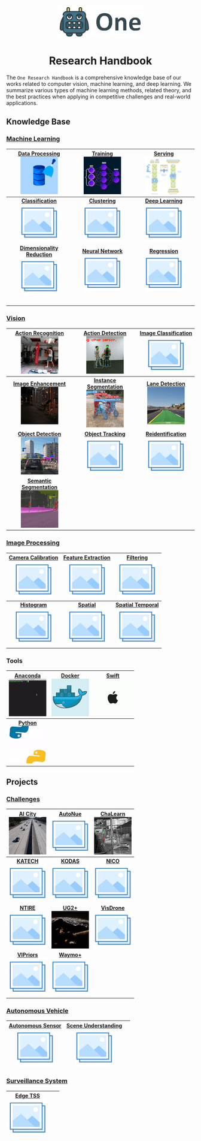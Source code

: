 <div align="center">
<img src="data/one.png">

Research Handbook
=============================
</div>

The `One Research Handbook` is a comprehensive knowledge base of our works
related to computer vision, machine learning, and deep learning. We summarize
various types of machine learning methods, related theory, and the best
practices when applying in competitive challenges and real-world applications.

## Knowledge Base

### [Machine Learning](machine_learning/README.md)

| [**Data Processing**](machine_learning/data_processing/README.md) <br> [![Data Processing](machine_learning/data_processing/data/data_processing_small.gif)](machine_learning/data_processing/README.md) | [**Training**](machine_learning/learning/README.md) <br> [![Training](machine_learning/learning/data/training_small.gif)](machine_learning/learning/README.md) | [**Serving**](machine_learning/serving/README.md) <br> [![Serving](machine_learning/serving/data/serving.gif)](machine_learning/serving/README.md) |
|:--------------------------------------------------------------------------------------------------------------------------------------------------------------------------------------------------------:|:--------------------------------------------------------------------------------------------------------------------------------------------------------------:|:--------------------------------------------------------------------------------------------------------------------------------------------------:|
|                           [**Classification**](machine_learning/classification/README.md) <br> [![Classification](data/photo.png)](machine_learning/classification/README.md)                            |              [**Clustering**](machine_learning/clustering/README.md) <br> [![Clustering](data/photo.png)](machine_learning/clustering/README.md)               |  [**Deep Learning**](machine_learning/deep_learning/README.md) <br> [![Deep Learning](data/photo.png)](machine_learning/deep_learning/README.md)   |
|     [**Dimensionality <br> Reduction**](machine_learning/dimensionality_reduction/README.md) <br> [![Dimensionality Reduction](data/photo.png)](machine_learning/dimensionality_reduction/README.md)     |      [**Neural Network**](machine_learning/neural_network/README.md) <br> [![Neural Network](data/photo.png)](machine_learning/neural_network/README.md)       |        [**Regression**](machine_learning/regression/README.md) <br> [![Regression](data/photo.png)](machine_learning/regression/README.md)         |
|                                                                                             <img width=200/>                                                                                             |                                                                        <img width=200/>                                                                        |                                                                  <img width=200/>                                                                  | 
                                                                                                                                                                                                                                                                                        
### [Vision](vision/README.md)

|           [**Action Recognition**](vision/action_recognition/README.md) <br> [![Data Processing](vision/action_recognition/data/action_recognition_small.gif)](vision/action_recognition/README.md)            |                [**Action Detection**](vision/action_detection/README.md) <br> [![Action Detection](vision/action_detection/data/action_detection_small.gif)](vision/action_detection/README.md)                |       [**Image Classification**](vision/image_classification/README.md) <br> [![Image Classification](data/photo.png)](vision/image_classification/README.md)        |
|:--------------------------------------------------------------------------------------------------------------------------------------------------------------------------------------------------------------:|:--------------------------------------------------------------------------------------------------------------------------------------------------------------------------------------------------------------:|:--------------------------------------------------------------------------------------------------------------------------------------------------------------------:|
|             [**Image Enhancement**](vision/image_enhancement/README.md) <br> [![Image Enhancement](vision/image_enhancement/data/image_enhancement_small.gif)](vision/image_enhancement/README.md)             | [**Instance Segmentation**](vision/instance_segmentation/README.md) <br> [![Instance Segmentation](vision/instance_segmentation/data/instance_segmentation_small.gif)](vision/instance_segmentation/README.md) | [**Lane Detection**](vision/lane_detection/README.md) <br> [![Lane Detection](vision/lane_detection/data/lane_detection_small.gif)](vision/lane_detection/README.md) |
 |                [**Object Detection**](vision/object_detection/README.md) <br> [![Object Detection](vision/object_detection/data/object_detection_small.gif)](vision/object_detection/README.md)                |                                      [**Object Tracking**](vision/object_tracking/README.md) <br> [![Object Tracking](data/photo.png)](vision/object_tracking/README.md)                                       |               [**Reidentification**](vision/reidentification/README.md) <br> [![Reidentification](data/photo.png)](vision/reidentification/README.md)                |
 | [**Semantic Segmentation**](vision/semantic_segmentation/README.md) <br> [![Semantic Segmentation](vision/semantic_segmentation/data/semantic_segmentation_small.gif)](vision/semantic_segmentation/README.md) |                                                                                                                                                                                                                |                                                                                                                                                                      |
 
### [Image Processing](image_processing/README.md)

| [**Camera Calibration**](image_processing/camera_calibration/README.md) <br> [![Camera Calibration](data/photo.png)](image_processing/camera_calibration/README.md) | [**Feature Extraction**](image_processing/feature_extraction/README.md) <br> [![Feature Extraction](data/photo.png)](image_processing/feature_extraction/README.md) |               [**Filtering**](image_processing/filtering/README.md) <br> [![Filtering](data/photo.png)](image_processing/filtering/README.md)               |
|:-------------------------------------------------------------------------------------------------------------------------------------------------------------------:|:-------------------------------------------------------------------------------------------------------------------------------------------------------------------:|:-----------------------------------------------------------------------------------------------------------------------------------------------------------:|
|                   [**Histogram**](image_processing/histogram/README.md) <br> [![Histogram](data/photo.png)](image_processing/histogram/README.md)                   |                       [**Spatial**](image_processing/spatial/README.md) <br> [![Spatial](data/photo.png)](image_processing/spatial/README.md)                       | [**Spatial Temporal**](image_processing/spatial_temporal/README.md) <br> [![Spatial Temporal](data/photo.png)](image_processing/spatial_temporal/README.md) |

### Tools

| [**Anaconda**](tools/anaconda.md) <br> [![Anaconda](tools/data/anaconda_small.gif)](tools/anaconda.md) | [**Docker**](tools/docker.md) <br> [![Docker](tools/data/docker_small.gif)](tools/docker.md) | [**Swift**](tools/swift.md) <br> [![Swift](tools/data/apple_small.gif)](tools/swift.md) |
|:------------------------------------------------------------------------------------------------------:|:--------------------------------------------------------------------------------------------:|:---------------------------------------------------------------------------------------:|
|      [**Python**](tools/python.md) <br> [![Python](tools/data/python_small.gif)](tools/python.md)      |                                                                                              |                                                                                         |

## Projects

### [Challenges](challenges/README.md)

| [**AI City**](challenges/ai_city/README.md) <br> [![AI City](challenges/ai_city/data/ai_city_small.gif)](challenges/ai_city/README.md) |  [**AutoNue**](challenges/autonue/README.md) <br> [![AutoNue](data/photo.png)](challenges/autonue/README.md)   | [**ChaLearn**](challenges/chalearn/README.md) <br> [![ChaLearn](challenges/chalearn/data/chalearn_small.gif)](challenges/chalearn/README.md) |
|:--------------------------------------------------------------------------------------------------------------------------------------:|:--------------------------------------------------------------------------------------------------------------:|:--------------------------------------------------------------------------------------------------------------------------------------------:|
|                [**KATECH**](challenges/katech/README.md) <br> [![KATECH](data/photo.png)](challenges/katech/README.md)                 |      [**KODAS**](challenges/kodas/README.md) <br> [![KODAS](data/photo.png)](challenges/kodas/README.md)       |                       [**NICO**](challenges/nico/README.md) <br> [![NICO](data/photo.png)](challenges/nico/README.md)                        |
 |                  [**NTIRE**](challenges/ntire/README.md) <br> [![NTIRE](data/photo.png)](challenges/ntire/README.md)                   | [**UG2+**](hallenges/ug2/README.md) <br> [![UG2+](challenges/ug2/data/ug2_small.gif)](hallenges/ug2/README.md) |               [**VisDrone**](challenges/visdrone/README.md) <br> [![VisDrone](data/photo.png)](challenges/visdrone/README.md)                |
 |            [**VIPriors**](challenges/vipriors/README.md) <br> [![VIPriors](data/photo.png)](challenges/vipriors/README.md)             |      [**Waymo+**](challenges/waymo/README.md) <br> [![Waymo](data/photo.png)](challenges/waymo/README.md)      |                                                                                                                                              |

### [Autonomous Vehicle](autonomous_vehicle/README.md)

| [**Autonomous Sensor**](autonomous_vehicle/autonomous_sensor/README.md) <br> [![Autonomous Sensor](data/photo.png)](autonomous_vehicle/autonomous_sensor/README.md) | [**Scene Understanding**](autonomous_vehicle/scene_understanding/README.md) <br> [![Scene Understanding](data/photo.png)](autonomous_vehicle/scene_understanding/README.md) |     |
|:-------------------------------------------------------------------------------------------------------------------------------------------------------------------:|:---------------------------------------------------------------------------------------------------------------------------------------------------------------------------:|:---:|

### [Surveillance System](surveillance_system/README.md)

| [**Edge TSS**](surveillance_system/edge_tss/README.md) <br> [![Edge TSS](data/photo.png)](surveillance_system/edge_tss/README.md) |     |     |
|:---------------------------------------------------------------------------------------------------------------------------------:|:---:|:---:|
